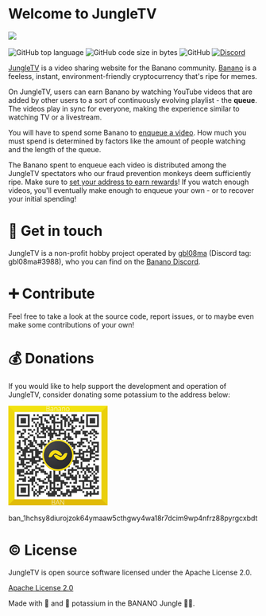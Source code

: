 # Welcome to JungleTV 

![](https://jungletv.live/assets/brand/logo.svg)

![GitHub top language](https://img.shields.io/github/languages/top/tnyim/jungletv?style=plastic)
![GitHub code size in bytes](https://img.shields.io/github/languages/code-size/tnyim/jungletv?style=plastic)
![GitHub](https://img.shields.io/github/license/tnyim/jungletv?style=plastic)
[![Discord](https://img.shields.io/badge/discord-join%20chat-orange.svg)](https://chat.banano.cc/)

[JungleTV](https://jungletv.live/) is a video sharing website for the Banano community. [Banano](https://banano.cc/) is a feeless, instant, environment-friendly cryptocurrency that's ripe for memes.

On JungleTV, users can earn Banano by watching YouTube videos that are added by other users to a sort of continuously evolving playlist - the **queue**. The videos play in sync for everyone, making the experience similar to watching TV or a livestream.

You will have to spend some Banano to [enqueue a video](https://jungletv.live/enqueue). How much you must spend is determined by factors like the amount of people watching and the length of the queue.

The Banano spent to enqueue each video is distributed among the JungleTV spectators who our fraud prevention monkeys deem sufficiently ripe. Make sure to [set your address to earn rewards](https://jungletv.live/rewards/address)! If you watch enough videos, you'll eventually make enough to enqueue your own - or to recover your initial spending!

# :speech_balloon: Get in touch
JungleTV is a non-profit hobby project operated by [gbl08ma](https://twitter.com/gbl08ma/) (Discord tag: gbl08ma#3988), who you can find on the [Banano Discord](https://chat.banano.cc/).

# :heavy_plus_sign: Contribute
Feel free to take a look at the source code, report issues, or to maybe even make some contributions of your own!

# :moneybag: Donations
If you would like to help support the development and operation of JungleTV, consider donating some potassium to the address below:

<img src="https://github.com/tnyim/jungletv/raw/master/docs/assets/donation_qr.png" width="200">

ban_1hchsy8diurojzok64ymaaw5cthgwy4wa18r7dcim9wp4nfrz88pyrgcxbdt


# :copyright: License

JungleTV is open source software licensed under the Apache License 2.0. 

[Apache License 2.0](https://opensource.org/licenses/Apache-2.0)

Made with :yellow_heart: and :banana: potassium in the BANANO Jungle :monkey::monkey:.
